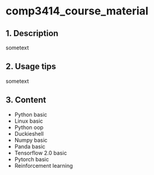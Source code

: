 # comp3414_course_material
<a name="desc"></a>
## 1. Description

sometext

<a name="usage"></a>
## 2. Usage tips

sometext

<a name="content"></a>
## 3. Content
- Python basic 
- Linux basic
- Python oop
- Duckieshell
- Numpy basic
- Panda basic
- Tensorflow 2.0 basic
- Pytorch basic
- Reinforcement learning
